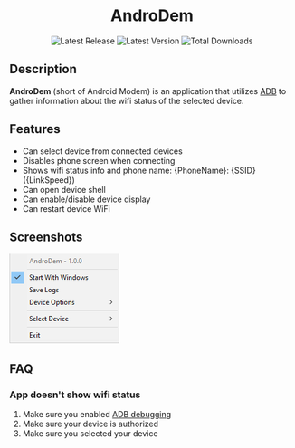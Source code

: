 <div align="center">
    <!--<a><img width=150 src=https://raw.githubusercontent.com/MurkyYT/AndroDem/main/src/AndroDem/icons/main.ico alt="logo"/></a>!-->
   <h1>AndroDem</h1>
</div>
<p align="center">
  <img width="auto" src="https://img.shields.io/github/release-date/murkyyt/androdem?label=Latest%20release&style=for-the-badge" alt="Latest Release">
  <img width="auto" src="https://img.shields.io/github/v/tag/murkyyt/androdem?label=Latest%20version&style=for-the-badge" alt="Latest Version">
  <img width="auto" src="https://img.shields.io/github/downloads/murkyyt/androdem/total?color=brightgreen&label=Total%20downloads&style=for-the-badge" alt="Total Downloads">
</p>

## Description

**AndroDem** (short of Android Modem) is an application that utilizes [ADB](https://developer.android.com/tools/adb) to gather information about the wifi status of the selected device.

## Features

- Can select device from connected devices
- Disables phone screen when connecting
- Shows wifi status info and phone name: {PhoneName}: {SSID} ({LinkSpeed})
- Can open device shell
- Can enable/disable device display
- Can restart device WiFi

## Screenshots
![right-click-menu](Images/menuimage.png)

## FAQ
### **App doesn't show wifi status**
1. Make sure you enabled [ADB debugging](https://developer.android.com/studio/debug/dev-options#enable)
2. Make sure your device is authorized
3. Make sure you selected your device
  